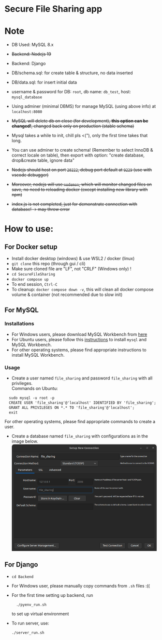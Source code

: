 # Secure File Sharing app

# Note
- DB Used: MySQL 8.x
- ~~Backend: Nodejs 19~~
- Backend: Django

- DB/schema.sql: for create table & structure, no data inserted
- DB/data.sql: for insert initial data

- username & password for DB: `root`, db name: `db_test`, host: `mysql_database`
- Using adminer (minimal DBMS) for manage MySQL (using above info) at `localhost:8080`
- ~~MySQL will delete db on close (for development), **this option can be changed!**, changed back only on production (stable schema)~~

- Mysql takes a while to init, chill pls <("), only the first time takes that long.

- You can use adminer to create schema! (Remember to select InnoDB & correct locale on table), then export with option: "create database, drop&create table, ignore data"

- ~~Nodejs should host on port `20222`, debug port default at `9229` (use with vscode debugger)~~
- ~~Moreover, nodejs will use `nodemon`, which will monitor changed files on save, no need to reloading docker (except installing new library with npm)~~
- ~~index.js is not completed, just for demonstrate connection with database! -> may throw error~~


# How to use:

## For Docker setup

- Install docker desktop (windows) & use WSL2 / docker (linux)
- `git clone` this repo (through gui / cli)
- Make sure cloned file are "LF", not "CRLF" (Windows only) !
- `cd SecureFileSharing`
- `docker compose up`
- To end session, `Ctrl-C`
- To cleanup: `docker compose down -v`, this will clean all docker compose volume & container (not recommended due to slow init)

## For MySQL
### Installations
- For Windows users, please download MySQL Workbench from [here](https://dev.mysql.com/downloads/workbench/)
- For Ubuntu users, please follow this [instructions](https://linuxhint.com/installing_mysql_workbench_ubuntu/) to install `mysql` and MySQL Workbench.
- For other operating systems, please find appropriate instructions to install MySQL Workbench.
### Usage
- Create a user named `file_sharing` and password `file_sharing` with all privileges.  
  Commands on Ubuntu:
```
  sudo mysql -u root -p
  CREATE USER 'file_sharing'@'localhost' IDENTIFIED BY 'file_sharing';
  GRANT ALL PRIVILEGES ON *.* TO 'file_sharing'@'localhost';
  exit
```
  For other operating systems, please find appropriate commands to create a user.
- Create a database named `file_sharing` with configurations as in the image below.
  ![Database Configuration](instruction_images/database_creation.png)

## For Django

- `cd Backend`
- For Windows user, please manually copy commands from `.sh` files :((
- For the first time setting up backend, run
  ```
    ./pyenv_run.sh
  ```
  to set up virtual environment

- To run server, use:
    ```
    ./server_run.sh
    ```
